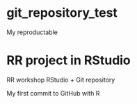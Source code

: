 # git_repository_test
My reproductable 
# RR project in RStudio
RR workshop RStudio + Git repository

My first commit to GitHub with R